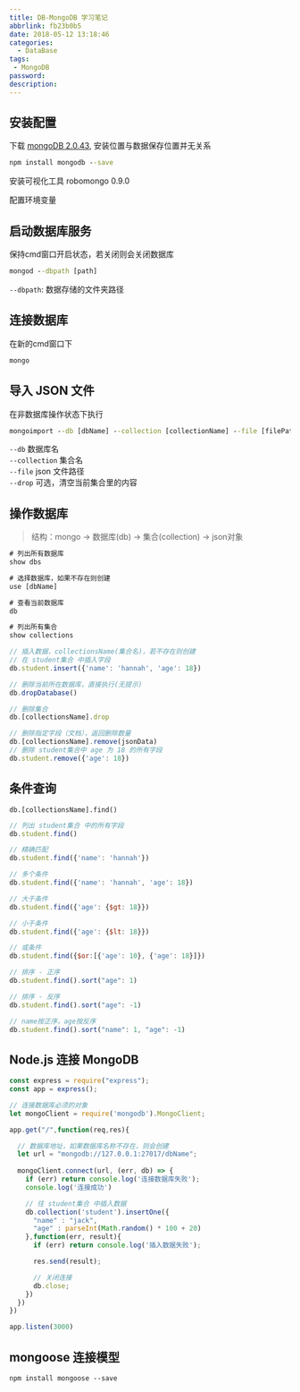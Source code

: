 ```yaml
---
title: DB-MongoDB 学习笔记
abbrlink: fb23b0b5
date: 2018-05-12 13:18:46
categories:
  - DataBase
tags:
 - MongoDB
password:
description:
---
```


## 安装配置
下载 [mongoDB 2.0.43](https://www.mongodb.org/dl/win32/x86_64-2008plus-ssl?_ga=2.33286462.1829829008.1526102215-89839735.1523783267), 
安装位置与数据保存位置并无关系
```cmd
npm install mongodb --save
```
安装可视化工具 robomongo 0.9.0

配置环境变量


## 启动数据库服务
保持cmd窗口开启状态，若关闭则会关闭数据库
```cmd
mongod --dbpath [path]
```
`--dbpath`: 数据存储的文件夹路径

## 连接数据库
在新的cmd窗口下
```cmd
mongo
```

## 导入 JSON 文件
在非数据库操作状态下执行

```cmd
mongoimport --db [dbName] --collection [collectionName] --file [filePath] --drop
```
`--db` 数据库名  
`--collection` 集合名  
`--file` json 文件路径  
`--drop` 可选，清空当前集合里的内容

## 操作数据库
> 结构：mongo -> 数据库(db) -> 集合(collection) -> json对象

```cmd
# 列出所有数据库
show dbs

# 选择数据库，如果不存在则创建 
use [dbName]

# 查看当前数据库 
db

# 列出所有集合
show collections
```

```javascript
// 插入数据，collectionsName(集合名)，若不存在则创建
// 在 student集合 中插入字段
db.student.insert({'name': 'hannah', 'age': 18})

// 删除当前所在数据库，直接执行(无提示)
db.dropDatabase()

// 删除集合
db.[collectionsName].drop

// 删除指定字段（文档），返回删除数量
db.[collectionsName].remove(jsonData)
// 删除 student集合中 age 为 18 的所有字段
db.student.remove({'age': 18})
```

## 条件查询
`db.[collectionsName].find()`
```javascript
// 列出 student集合 中的所有字段
db.student.find()

// 精确匹配
db.student.find({'name': 'hannah'})

// 多个条件
db.student.find({'name': 'hannah', 'age': 18})

// 大于条件
db.student.find({'age': {$gt: 18}})

// 小于条件
db.student.find({'age': {$lt: 18}})

// 或条件
db.student.find({$or:[{'age': 10}, {'age': 18}]})

// 排序 - 正序
db.student.find().sort("age": 1)

// 排序 - 反序
db.student.find().sort("age": -1)

// name按正序，age按反序
db.student.find().sort("name": 1, "age": -1)
```

## Node.js 连接 MongoDB
```javascript
const express = require("express");
const app = express();

// 连接数据库必须的对象
let mongoClient = require('mongodb').MongoClient;

app.get("/",function(req,res){

  // 数据库地址，如果数据库名称不存在，则会创建
  let url = "mongodb://127.0.0.1:27017/dbName";
  
  mongoClient.connect(url, (err, db) => {
    if (err) return console.log('连接数据库失败');
    console.log('连接成功')

    // 往 student集合 中插入数据
    db.collection('student').insertOne({
      "name" : "jack",
      "age" : parseInt(Math.random() * 100 + 20)
    },function(err, result){
      if (err) return console.log('插入数据失败');

      res.send(result);

      // 关闭连接
      db.close;
    })
  })
})

app.listen(3000)
```
## mongoose 连接模型
```
npm install mongoose --save
```